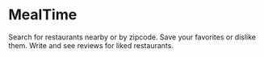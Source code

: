 MealTime
========
Search for restaurants nearby or by zipcode.
Save your favorites or dislike them.
Write and see reviews for liked restaurants.

